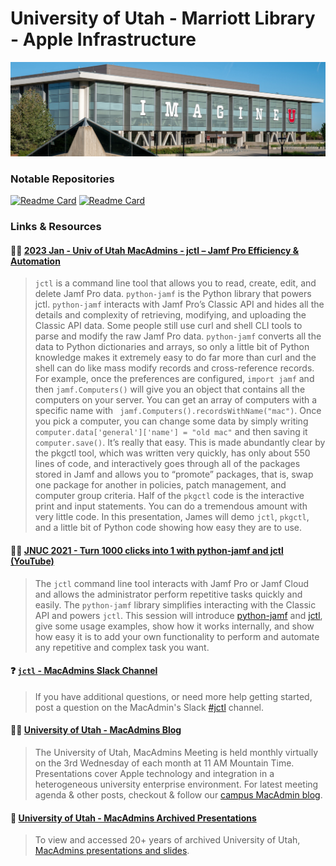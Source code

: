 # University of Utah - Marriott Library - Apple Infrastructure
<img src="marriott_lib_building.png">

### Notable Repositories

[![Readme Card](https://github-readme-stats.vercel.app/api/pin/?username=univ-of-utah-marriott-library-apple&repo=python-jamf&show_icons=true&theme=swift)](https://github.com/univ-of-utah-marriott-library-apple/python-jamf)
[![Readme Card](https://github-readme-stats.vercel.app/api/pin/?username=univ-of-utah-marriott-library-apple&repo=jctl&show_icons=true&theme=swift)](https://github.com/univ-of-utah-marriott-library-apple/jctl)

### Links & Resources

#### :teacher: [2023 Jan - Univ of Utah MacAdmins - jctl – Jamf Pro Efficiency & Automation](https://stream.lib.utah.edu/index.php?c=details&id=13542)
> `jctl` is a command line tool that allows you to read, create, edit, and delete Jamf Pro data. `python-jamf` is the Python library that powers jctl. `python-jamf` interacts with Jamf Pro’s Classic API and hides all the details and complexity of retrieving, modifying, and uploading the Classic API data. Some people still use curl and shell CLI tools to parse and modify the raw Jamf Pro data. `python-jamf` converts all the data to Python dictionaries and arrays, so only a little bit of Python knowledge makes it extremely easy to do far more than curl and the shell can do like mass modify records and cross-reference records. For example, once the preferences are configured, `import jamf` and then `jamf.Computers()` will give you an object that contains all the computers on your server. You can get an array of computers with a specific name with ` jamf.Computers().recordsWithName("mac")`. Once you pick a computer, you can change some data by simply writing `computer.data['general']['name'] = "old mac"` and then saving it `computer.save()`. It’s really that easy. This is made abundantly clear by the pkgctl tool, which was written very quickly, has only about 550 lines of code, and interactively goes through all of the packages stored in Jamf and allows you to “promote” packages, that is, swap one package for another in policies, patch management, and computer group criteria. Half of the `pkgctl` code is the interactive print and input statements. You can do a tremendous amount with very little code. In this presentation, James will demo `jctl`, `pkgctl`, and a little bit of Python code showing how easy they are to use.

#### :teacher: [JNUC 2021 - Turn 1000 clicks into 1 with python-jamf and jctl (YouTube)](https://youtu.be/2YLriNwyP3s)
> The `jctl` command line tool interacts with Jamf Pro or Jamf Cloud and allows the administrator perform repetitive tasks quickly and easily. The `python-jamf` library simplifies interacting with the Classic API and powers `jctl`.  This session will introduce [python-jamf](https://github.com/univ-of-utah-marriott-library-apple/python-jamf) and [jctl](https://github.com/univ-of-utah-marriott-library-apple/jctl), give some usage examples, show how it works internally, and show how easy it is to add your own functionality to perform and automate any repetitive and complex task you want.

#### :question: [`jctl` - MacAdmins Slack Channel](https://macadmins.slack.com/archives/C01C8KVV2UD)
> If you have additional questions, or need more help getting started, post a question on the MacAdmin's Slack [#jctl](https://macadmins.slack.com/archives/C01C8KVV2UD) channel.

#### :technologist: [University of Utah -  MacAdmins Blog](https://apple.lib.utah.edu)
> The University of Utah, MacAdmins Meeting is held monthly virtually on the 3rd Wednesday of each month at 11 AM Mountain Time. Presentations cover Apple technology and integration in a heterogeneous university enterprise environment. For latest meeting agenda & other posts, checkout & follow our [campus MacAdmin blog](https://apple.lib.utah.edu).

#### :vhs: [University of Utah - MacAdmins Archived Presentations](https://stream.lib.utah.edu/index.php?c=browse&m=results&q=%22mac+manager%22&cat=&sort=newest)

> To view and accessed 20+ years of archived University of Utah, [MacAdmins presentations and slides](https://stream.lib.utah.edu/index.php?c=browse&m=results&q=%22mac+manager%22&cat=&sort=newest).
